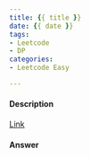```yaml
---
title: {{ title }}
date: {{ date }}
tags:
- Leetcode
- DP
categories: 
- Leetcode Easy

---
```


#### Description

[Link](https://leetcode.com/tag/bit-manipulation/)


#### Answer
```c

```
